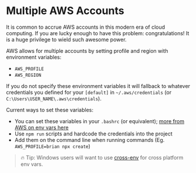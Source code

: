 # Multiple AWS Accounts

It is common to accrue AWS accounts in this modern era of cloud computing. If you are lucky enough to have this problem: congratulations! It is a huge privilege to wield such awesome power. 

AWS allows for multiple accounts by setting profile and region with environment variables:

- `AWS_PROFILE`
- `AWS_REGION`

If you do not specify these environment variables it will fallback to whatever credentials you defined for your `[default]` in `~/.aws/credentials` (or `C:\Users\USER_NAME\.aws\credentials`).

Current ways to set these variables:

- You can set these variables in your `.bashrc` (or equivalent); [more from AWS on env vars here](https://docs.aws.amazon.com/cli/latest/userguide/cli-environment.html)
- Use `npm run` scripts and hardcode the credentials into the project
- Add them on the command line when running commands (Eg. `AWS_PROFILE=brian npx create`)

> 🔥 Tip: Windows users will want to use [cross-env](https://www.npmjs.com/package/cross-env) for cross platform env vars.
